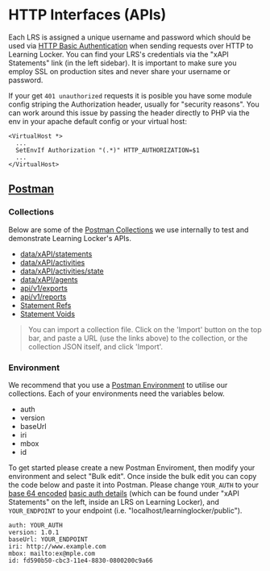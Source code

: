 ---
---

# HTTP Interfaces (APIs)
Each LRS is assigned a unique username and password which should be used via [HTTP Basic Authentication](http://en.wikipedia.org/wiki/Basic_access_authentication) when sending requests over HTTP to Learning Locker. You can find your LRS's credentials via the "xAPI Statements" link (in the left sidebar). It is important to make sure you employ SSL on production sites and never share your username or password.

If your get `401 unauthorized` requests it is posible you have some module config striping the Authorization header, usually for
"security reasons". You can work around this issue by passing the header directly to PHP via the env in your apache default config or your virtual host:

    <VirtualHost *>
      ...
      SetEnvIf Authorization "(.*)" HTTP_AUTHORIZATION=$1
      ...
    </VirtualHost>

## [Postman](https://www.getpostman.com)

### Collections
Below are some of the [Postman Collections](https://www.getpostman.com/docs/collections) we use internally to test and demonstrate Learning Locker's APIs.

- [data/xAPI/statements](https://www.getpostman.com/collections/7a3452d868013026fef6)
- [data/xAPI/activities](https://www.getpostman.com/collections/680c14a7e5fcd028ae7f)
- [data/xAPI/activities/state](https://www.getpostman.com/collections/c6307884d177fbc684e6)
- [data/xAPI/agents](https://www.getpostman.com/collections/8f1ed1a786c2c61bf087)
- [api/v1/exports](https://www.getpostman.com/collections/66623276d9f0c88b06dd)
- [api/v1/reports](https://www.getpostman.com/collections/c6632fc8938c418492be)
- [Statement Refs](https://www.getpostman.com/collections/f013c230a91eefe7f9e3)
- [Statement Voids](https://www.getpostman.com/collections/42d3a5f0d257045879ba)

> You can import a collection file. Click on the 'Import' button on the top bar, and paste a URL (use the links above) to the collection, or the collection JSON itself, and click 'Import'.

### Environment
We recommend that you use a [Postman Environment](https://www.getpostman.com/docs/environments) to utilise our collections. Each of your environments need the variables below.

- auth
- version
- baseUrl
- iri
- mbox
- id

To get started please create a new Postman Enviroment, then modify your environment and select "Bulk edit". Once inside the bulk edit you can copy the code below and paste it into Postman. Please change `YOUR_AUTH` to your [base 64 encoded](https://www.base64encode.org/) [basic auth details](#) (which can be found under "xAPI Statements" on the left, inside an LRS on Learning Locker), and `YOUR_ENDPOINT` to your endpoint (i.e. "localhost/learninglocker/public").

    auth: YOUR_AUTH
    version: 1.0.1
    baseUrl: YOUR_ENDPOINT
    iri: http://www.example.com
    mbox: mailto:ex@mple.com
    id: fd590b50-cbc3-11e4-8830-0800200c9a66
